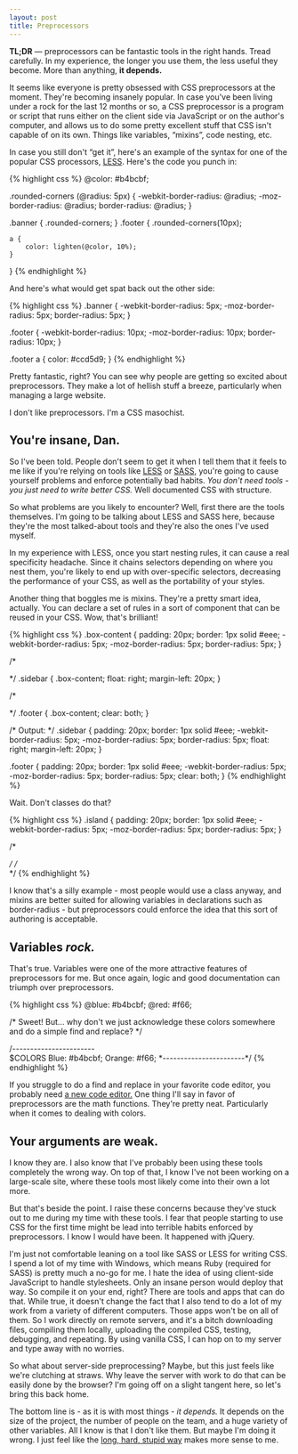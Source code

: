 ```yaml
---
layout: post
title: Preprocessors
---
```


**TL;DR** — preprocessors can be fantastic tools in the right hands. Tread carefully. In my experience, the longer you use them, the less useful they become. More than anything, **it depends.**

It seems like everyone is pretty obsessed with CSS preprocessors at the moment. They're becoming insanely popular. In case you've been living under a rock for the last 12 months or so, a CSS preprocessor is a program or script that runs either on the client side via JavaScript or on the author's computer, and allows us to do some pretty excellent stuff that CSS isn't capable of on its own. Things like variables, “mixins”, code nesting, etc.

In case you still don't “get it”, here's an example of the syntax for one of the popular CSS processors, [LESS](http://lesscss.org/). Here's the code you punch in:

{% highlight css %}
@color: #b4bcbf;

.rounded-corners (@radius: 5px) {
    -webkit-border-radius: @radius;
    -moz-border-radius: @radius;
    border-radius: @radius;
}

.banner {
    .rounded-corners;
}
.footer {
    .rounded-corners(10px);

    a {
        color: lighten(@color, 10%);
    }
}
{% endhighlight %}

And here's what would get spat back out the other side:

{% highlight css %}
.banner {
    -webkit-border-radius: 5px;
    -moz-border-radius: 5px;
    border-radius: 5px;
}

.footer {
    -webkit-border-radius: 10px;
    -moz-border-radius: 10px;
    border-radius: 10px;
}

.footer a {
    color: #ccd5d9;
}
{% endhighlight %}

Pretty fantastic, right? You can see why people are getting so excited about preprocessors. They make a lot of hellish stuff a breeze, particularly when managing a large website.

I don't like preprocessors. I'm a CSS masochist.
<!-- more -->


## You're insane, Dan.


So I've been told. People don't seem to get it when I tell them that it feels to me like if you're relying on tools like [LESS](http://lesscss.org/) or [SASS](http://sass-lang.com/), you're going to cause yourself problems and enforce potentially bad habits. _You don't need tools - you just need to write better CSS._ Well documented CSS with structure.

So what problems are you likely to encounter? Well, first there are the tools themselves. I'm going to be talking about LESS and SASS here, because they're the most talked-about tools and they're also the ones I've used myself.

In my experience with LESS, once you start nesting rules, it can cause a real specificity headache. Since it chains selectors depending on where you nest them, you're likely to end up with over-specific selectors, decreasing the performance of your CSS, as well as the portability of your styles.

Another thing that boggles me is mixins. They're a pretty smart idea, actually. You can declare a set of rules in a sort of component that can be reused in your CSS. Wow, that's brilliant!

{% highlight css %}
.box-content {
    padding: 20px;
    border: 1px solid #eee;
    -webkit-border-radius: 5px;
    -moz-border-radius: 5px;
    border-radius: 5px;
}

/* <div class=sidebar> */
.sidebar {
    .box-content;
    float: right;
    margin-left: 20px;
}

/* <footer class=footer> */
.footer {
    .box-content;
    clear: both;
}

/* Output: */
.sidebar {
    padding: 20px;
    border: 1px solid #eee;
    -webkit-border-radius: 5px;
    -moz-border-radius: 5px;
    border-radius: 5px;
    float: right;
    margin-left: 20px;
}

.footer {
    padding: 20px;
    border: 1px solid #eee;
    -webkit-border-radius: 5px;
    -moz-border-radius: 5px;
    border-radius: 5px;
    clear: both;
}
{% endhighlight %}

Wait. Don't classes do that?

{% highlight css %}
.island {
    padding: 20px;
    border: 1px solid #eee;
    -webkit-border-radius: 5px;
    -moz-border-radius: 5px;
    border-radius: 5px;
}

/* <div class="sidebar island"> */
/* <footer class="footer island"> */
{% endhighlight %}

I know that's a silly example - most people would use a class anyway, and mixins are better suited for allowing variables in declarations such as border-radius - but preprocessors could enforce the idea that this sort of authoring is acceptable.


## Variables _rock._


That's true. Variables were one of the more attractive features of preprocessors for me. But once again, logic and good documentation can triumph over preprocessors.

{% highlight css %}
@blue: #b4bcbf;
@red: #f66;

/* Sweet! But... why don't we just acknowledge these colors somewhere and do a simple find and replace? */

/*-----------------------*\
    $COLORS
    Blue: #b4bcbf;
    Orange: #f66;
\*-----------------------*/
{% endhighlight %}

If you struggle to do a find and replace in your favorite code editor, you probably need [a new code editor.](http://www.sublimetext.com/) One thing I'll say in favor of preprocessors are the math functions. They're pretty neat. Particularly when it comes to dealing with colors.


## Your arguments are weak.


I know they are. I also know that I've probably been using these tools completely the wrong way. On top of that, I know I've not been working on a large-scale site, where these tools most likely come into their own a lot more.

But that's beside the point. I raise these concerns because they've stuck out to me during my time with these tools. I fear that people starting to use CSS for the first time might be lead into terrible habits enforced by preprocessors. I know I would have been. It happened with jQuery.

I'm just not comfortable leaning on a tool like SASS or LESS for writing CSS. I spend a lot of my time with Windows, which means Ruby (required for SASS) is pretty much a no-go for me. I hate the idea of using client-side JavaScript to handle stylesheets. Only an insane person would deploy that way. So compile it on your end, right? There are tools and apps that can do that. While true, it doesn't change the fact that I also tend to do a lot of my work from a variety of different computers. Those apps won't be on all of them. So I work directly on remote servers, and it's a bitch downloading files, compiling them locally, uploading the compiled CSS, testing, debugging, and repeating. By using vanilla CSS, I can hop on to my server and type away with no worries.

So what about server-side preprocessing? Maybe, but this just feels like we're clutching at straws. Why leave the server with work to do that can be easily done by the browser? I'm going off on a slight tangent here, so let's bring this back home.

The bottom line is - as it is with most things - _it depends._ It depends on the size of the project, the number of people on the team, and a huge variety of other variables. All I know is that I don't like them. But maybe I'm doing it wrong. I just feel like the [long, hard, stupid way](http://dolectures.com/lectures/do-things-the-long-hard-stupid-way/) makes more sense to me.
